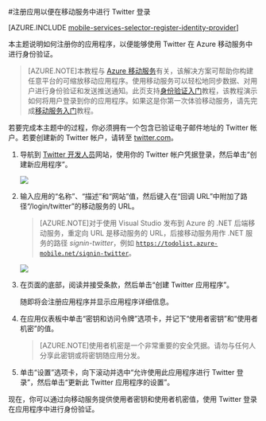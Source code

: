 <properties 
	pageTitle="注册以进行 Twitter 身份验证 - 移动服务" 
	description="了解如何在 Azure 移动服务应用程序中使用 Twitter 身份验证。" 
	services="mobile-services" 
	documentationCenter="" 
	authors="ggailey777" 
	manager="dwrede" 
	editor=""/>

<tags 
	ms.service="mobile-services" 
	ms.date="08/08/2015" 
	wacn.date="Azure 管理门户"/>

#注册应用以便在移动服务中进行 Twitter 登录

[AZURE.INCLUDE [mobile-services-selector-register-identity-provider](../includes/mobile-services-selector-register-identity-provider.md)]

本主题说明如何注册你的应用程序，以便能够使用 Twitter 在 Azure 移动服务中进行身份验证。

>[AZURE.NOTE]本教程与 [Azure 移动服务](http://azure.microsoft.com/services/mobile-services/)有关，该解决方案可帮助你构建任意平台的可缩放移动应用程序。使用移动服务可以轻松地同步数据、对用户进行身份验证和发送推送通知。此页支持<a href="http://azure.microsoft.com/documentation/articles/mobile-services-ios-get-started-users/">身份验证入门</a>教程，该教程演示如何将用户登录到你的应用程序。如果这是你第一次体验移动服务，请先完成<a href="http://azure.microsoft.com/documentation/articles/mobile-services-ios-get-started/">移动服务入门</a>教程。

若要完成本主题中的过程，你必须拥有一个包含已验证电子邮件地址的 Twitter 帐户。若要创建新的 Twitter 帐户，请转至 <a href="http://go.microsoft.com/fwlink/p/?LinkID=268287" target="_blank">twitter.com</a>。

1. 导航到 <a href="http://go.microsoft.com/fwlink/p/?LinkId=268300" target="_blank">Twitter 开发人员</a>网站，使用你的 Twitter 帐户凭据登录，然后单击“创建新应用程序”。

   	![][1]

2. 输入应用的“名称”、“描述”和“网站”值，然后键入在“回调 URL”中附加了路径“/login/twitter”的移动服务的 URL。

	>[AZURE.NOTE]对于使用 Visual Studio 发布到 Azure 的 .NET 后端移动服务，重定向 URL 是移动服务的 URL，后接移动服务用作 .NET 服务的路径 _signin-twitter_，例如 <code>https://todolist.azure-mobile.net/signin-twitter</code>。

   	![][2]

3.  在页面的底部，阅读并接受条款，然后单击“创建 Twitter 应用程序”。



   	随即将会注册应用程序并显示应用程序详细信息。

6. 在应用仪表板中单击“密钥和访问令牌”选项卡，并记下“使用者密钥”和“使用者机密”的值。



    > [AZURE.NOTE]使用者机密是一个非常重要的安全凭据。请勿与任何人分享此密钥或将密钥随应用分发。

7. 单击“设置”选项卡，向下滚动并选中“允许使用此应用程序进行 Twitter 登录”，然后单击“更新此 Twitter 应用程序的设置”。



现在，你可以通过向移动服务提供使用者密钥和使用者机密值，使用 Twitter 登录在应用程序中进行身份验证。

<!-- Anchors. -->

<!-- Images. -->
[1]: ./media/mobile-services-how-to-register-twitter-authentication/mobile-services-twitter-developers.png
[2]: ./media/mobile-services-how-to-register-twitter-authentication/mobile-services-twitter-register-app1.png


<!-- URLs. -->

[Twitter Developers]: http://go.microsoft.com/fwlink/p/?LinkId=268300
[Get started with authentication]: /documentation/articles/mobile-services-javascript-backend-windows-universal-dotnet-get-started-users/

[Azure Management Portal]: https://manage.windowsazure.cn
 

<!---HONumber=71-->